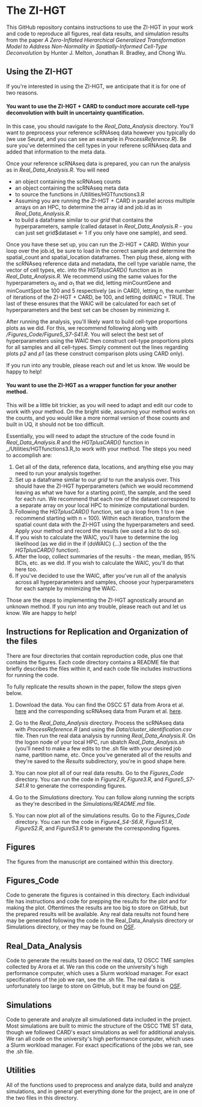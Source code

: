 The ZI-HGT
================

This GitHub repository contains instructions to use the ZI-HGT in your work and code to reproduce all figures, 
real data results, and simulation results from the paper _A Zero-Inflated Hierarchical Generalized Transformation Model to Address Non-Normality in 
Spatially-Informed Cell-Type Deconvolution_ by Hunter J. Melton, Jonathan R. Bradley, and Chong Wu.

## Using the ZI-HGT

If you're interested in using the ZI-HGT, we anticipate that it is for one of two reasons.

#### You want to use the ZI-HGT + CARD to conduct more accurate cell-type deconvolution with built in uncertainty quantification.

In this case, you should navigate to the _Real_Data_Analysis_ directory.  You'll want to preprocess your reference scRNAseq data however you typically do (we use Seurat, and you can see an example in _ProcessReference.R_).  Be sure you've determined the cell types in your referene scRNAseq data and added that information to the meta data.

Once your reference scRNAseq data is prepared, you can run the analysis as in _Real_Data_Analysis.R_.  You will need
* an object containing the scRNAseq counts
* an object containing the scRNAseq meta data
* to source the functions in /Utilities/HGTfunctions3.R
* Assuming you are running the ZI-HGT + CARD in parallel across multiple arrays on an HPC, to determine the array id and job.id as in _Real_Data_Analysis.R_.
* to build a dataframe similar to our _grid_ that contains the hyperparameters, sample (called dataset in _Real_Data_Analysis.R_ - you can just set grid$dataset <- 1 if you only have one sample), and seed.

Once you have these set up, you can run the ZI-HGT + CARD.  Within your loop over the job.id, be sure to load in the correct sample and determine the spatial_count and spatial_location dataframes.  Then plug these, along with the scRNAseq reference data and metadata, the cell type variable name, the vector of cell types, etc. into the _HGTplusCARD()_ function as in _Real_Data_Analysis.R_.  We recommend using the same values for the hyperparameters $\alpha_0$ and $\alpha_1$ that we did, letting minCountGene and minCountSpot be 100 and 5 respectively (as in CARD), letting n, the number of iterations of the ZI-HGT + CARD, be 100, and letting doWAIC = TRUE.  The last of these ensures that the WAIC will be calculated for each set of hyperparameters and the best set can be chosen by minimizing it.

After running the analysis, you'll likely want to build cell-type proportions plots as we did.  For this, we recommend following along with _/Figures_Code/Figure5_S7-S41.R_.  You will select the best set of hyperparameters using the WAIC then construct cell-type proportions plots for all samples and all cell-types.  Simply comment out the lines regarding plots _p2_ and _p1_ (as these construct comparison plots using CARD only).

If you run into any trouble, please reach out and let us know.  We would be happy to help!

#### You want to use the ZI-HGT as a wrapper function for your another method.

This will be a little bit trickier, as you will need to adapt and edit our code to work with your method.  On the bright side, assuming your method works on the counts, and you would like a more normal version of those counts and built in UQ, it should not be too difficult.

Essentially, you will need to adapt the structure of the code found in _Real_Data_Analysis.R_ and the _HGTplusCARD()_ function in _/Utilities/HGTfunctions3.R_to work with your method.  The steps you need to accomplish are:
1) Get all of the data, reference data, locations, and anything else you may need to run your analysis together.
2) Set up a dataframe similar to our _grid_ to run the analysis over.  This should have the ZI-HGT hyperparameters (which we would recommend leaving as what we have for a starting point), the sample, and the seed for each run.  We recommend that each row of the dataset correspond to a separate array on your local HPC to minimize computational burden.
3) Following the _HGTplusCARD()_ function, set up a loop from 1 to n (we recommend starting with n = 100).  Within each iteration, transform the spatial count data with the ZI-HGT using the hyperparameters and seed.  Apply your method and record the results (we used a list to do so).
4) If you wish to calculate the WAIC, you'll have to determine the log likelihood (as we did in the if (doWAIC) {...} section of the the _HGTplusCARD()_ function).
5) After the loop, collect summaries of the results - the mean, median, 95% BCIs, etc. as we did.  If you wish to calculate the WAIC, you'll do that here too.
6) If you've decided to use the WAIC, after you've run all of the analysis across all hyperparameters and samples, choose your hyperparameters for each sample by minimizing the WAIC.

Those are the steps to implementing the ZI-HGT agnostically around an unknown method.  If you run into any trouble, please reach out and let us know.  We are happy to help!

## Instructions for Replication and Organization of the files

There are four directories that contain reproduction code, plus one that contains the figures.  Each code directory
contains a README file that briefly describes the files within it, and each code file includes instructions for running
the code.

To fully replicate the results shown in the paper, follow the steps given below.

1) Download the data.  You can find the OSCC ST data from Arora et al. [here](https://figshare.com/articles/dataset/Spatial_transcriptomics_reveals_distinct_and_conserved_tumor_core_and_edge_architectures_that_predict_survival_and_targeted_therapy_response_/20304456/1) and the corresponding scRNAseq data from Puram et al. [here](https://www.ncbi.nlm.nih.gov/geo/query/acc.cgi?acc=GSE103322).

2) Go to the _Real_Data_Analysis_ directory.  Process the scRNAseq data with _ProcessReference.R_ (and using the _Data/cluster_identification.csv_ file.  Then run the real data analysis by running _Real_Data_Analysis.R_.  On the logon node of your local HPC, run sbatch _Real_Data_Analysis.sh_ (you'll need to make a few edits to the .sh file with your desired job name, partition name, etc.  Once you've generated all of the results and they're saved to the _Results_ subdirectory, you're in good shape here.

3) You can now plot all of our real data results.  Go to the _Figures_Code_ directory.  You can run the code in _Figure2.R_, _Figure3.R_, and _Figure5_S7-S41.R_ to generate the corresponding figures.

4) Go to the _Simulations_ directory.  You can follow along running the scripts as they're described in the _Simulations/README.md_ file.

5) You can now plot all of the simulations results.  Go to the _Figures_Code_ directory.  You can run the code in _Figure4_S4-S6.R_, _FigureS1.R_, _FigureS2.R_, and _FigureS3.R_ to generate the corresponding figures.

## Figures

The figures from the manuscript are contained within this directory.

## Figures_Code

Code to generate the figures is contained in this directory.  Each individual file has instructions and code for prepping
the results for the plot and for making the plot.  Oftentimes the results are too big to store on GitHub, but the 
prepared results will be available.  Any real data results not found here may be generated following the code in the 
Real_Data_Analysis directory or Simulations directory, or they may be found on [OSF](https://osf.io/kygsx/).

## Real_Data_Analysis

Code to generate the results based on the real data, 12 OSCC TME samples collected by Arora et al.  We ran this code on
the university's high performance computer, which uses a Slurm workload manager.  For exact specifications of the job we
ran, see the .sh file.  The real data is unfortunately too large to store on GitHub, but it may be found on [OSF](https://osf.io/kygsx/).

## Simulations

Code to generate and analyze all simulationed data included in the project.  Most simulations are built to mimic the structure of the OSCC TME ST data, though we followed CARD's exact simulations as well for additional analysis.  We ran all code on the university's high performance computer, which uses a Slurm workload manager.  For exact specifications of the jobs we ran, see the .sh file.

## Utilities

All of the functions used to preprocess and analyze data, build and analyze simulations, and in general get everything done for the project, are in one of the two files in this directory.



